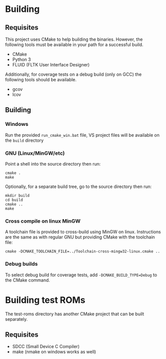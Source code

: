# Building #

## Requisites ##

This project uses CMake to help building the binaries. However, the following
tools must be available in your path for a successful build.

* CMake
* Python 3
* FLUID (FLTK User Interface Designer)

Additionally, for coverage tests on a debug build (only on GCC) the following
tools should be available.

* gcov
* lcov

## Building ##

### Windows ###

Run the provided `run_cmake_win.bat` file, VS project files will be available
on the `build` directory

### GNU (Linux/MinGW/etc) ###

Point a shell into the source directory then run:

    cmake .
    make
    
Optionally, for a separate build tree, go to the source directory then run:

    mkdir build
    cd build
    cmake ..
    make

### Cross compile on linux MinGW ###

A toolchain file is provided to cross-build using MinGW on linux. Instructions
are the same as with regular GNU but providing CMake with the toolchain file:

    cmake -DCMAKE_TOOLCHAIN_FILE=../Toolchain-cross-mingw32-linux.cmake ..

### Debug builds ###

To select debug build for coverage tests, add `-DCMAKE_BUILD_TYPE=Debug` to the
CMake command.

# Building test ROMs #

The test-roms directory has another CMake project that can be built separately. 

## Requisites ##

* SDCC (Small Device C Compiler)
* make (nmake on windows works as well)
